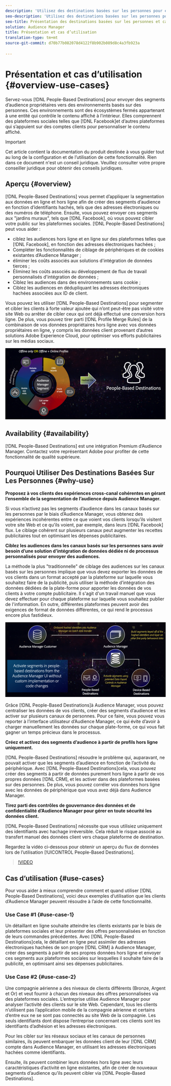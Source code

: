```yaml
---
description: 'Utilisez des destinations basées sur les personnes pour envoyer des segments d’audience propriétaires vers des environnements basés sur les personnes. Ces environnements sont des écosystèmes fermés appartenant à une entité qui contrôle le contenu affiché à l’intérieur. Elles comprennent des plateformes sociales telles que Facebook et d’autres plateformes qui s’appuient sur des comptes clients pour personnaliser le contenu affiché. '
seo-description: 'Utilisez des destinations basées sur les personnes pour envoyer des segments d’audience propriétaires vers des environnements basés sur les personnes. Ces environnements sont des écosystèmes fermés appartenant à une entité qui contrôle le contenu affiché à l’intérieur. Elles comprennent des plateformes sociales telles que Facebook et d’autres plateformes qui s’appuient sur des comptes clients pour personnaliser le contenu affiché.  '
seo-title: Présentation des destinations basées sur les personnes et cas d’utilisation
solution: Audience Manager
title: Présentation et cas d’utilisation
translation-type: tm+mt
source-git-commit: d70b77b082078d4122f8b902b089d8c4a3fb923a

---
```



# Présentation et cas d’utilisation {#overview-use-cases}

Servez-vous [!DNL People-Based Destinations] pour envoyer des segments d’audience propriétaires vers des environnements basés sur des personnes. Ces environnements sont des écosystèmes fermés appartenant à une entité qui contrôle le contenu affiché à l’intérieur. Elles comprennent des plateformes sociales telles que [!DNL Facebook]et d’autres plateformes qui s’appuient sur des comptes clients pour personnaliser le contenu affiché.

>[!IMPORTANT]
>Cet article contient la documentation du produit destinée à vous guider tout au long de la configuration et de l’utilisation de cette fonctionnalité. Rien dans ce document n'est un conseil juridique. Veuillez consulter votre propre conseiller juridique pour obtenir des conseils juridiques.

## Aperçu {#overview}

[!DNL People-Based Destinations] vous permet d’appliquer la segmentation aux données en ligne et hors ligne afin de créer des segments d’audience en fonction d’identifiants [](people-based-destinations-prerequisites.md#hashing-requirements)hachés, tels que des adresses électroniques ou des numéros de téléphone. Ensuite, vous pouvez envoyer ces segments aux "jardins muraux", tels que [!DNL Facebook], où vous pouvez cibler votre public sur les plateformes sociales. [!DNL People-Based Destinations] peut vous aider :

* ciblez les audiences hors ligne et en ligne sur des plateformes telles que [!DNL Facebook], en fonction des adresses électroniques hachées ;
* Compléter les fonctionnalités de ciblage de périphériques et de cookies existantes d’Audience Manager ;
* éliminer les coûts associés aux solutions d'intégration de données tierces ;
* Éliminez les coûts associés au développement de flux de travail personnalisés d'intégration de données ;
* Ciblez les audiences dans des environnements sans cookie ;
* Ciblez les audiences en dédupliquant les adresses électroniques hachées associées aux ID de client.

Vous pouvez les utiliser [!DNL People-Based Destinations] pour segmenter et cibler les clients à forte valeur ajoutée qui n’ont peut-être pas visité votre site Web ou arrêter de cibler ceux qui ont déjà effectué une conversion hors ligne. De plus, vous pouvez tirer parti [!DNL Profile Merge Rules] de la combinaison de vos données propriétaires hors ligne avec vos données propriétaires en ligne, y compris les données client provenant d’autres solutions Adobe Experience Cloud, pour optimiser vos efforts publicitaires sur les médias sociaux.

![pbd-overview](assets/pbd-overview.png)

## Availability {#availability}

[!DNL People-Based Destinations] est une intégration Premium d’Audience Manager. Contactez votre représentant Adobe pour profiter de cette fonctionnalité de qualité supérieure.

## Pourquoi Utiliser Des Destinations Basées Sur Les Personnes {#why-use}

**Proposez à vos clients des expériences cross-canal cohérentes en gérant l’ensemble de la segmentation de l’audience depuis Audience Manager.**

Si vous n’activez pas les segments d’audience dans les canaux basés sur les personnes par le biais d’Audience Manager, vous obtenez des expériences incohérentes entre ce que voient vos clients lorsqu’ils visitent votre site Web et ce qu’ils voient, par exemple, dans leurs [!DNL Facebook] flux. Le ciblage cohérent sur plusieurs canaux peut augmenter les recettes publicitaires tout en optimisant les dépenses publicitaires.

**Ciblez les audiences dans les canaux basés sur les personnes sans avoir besoin d’une solution d’intégration de données dédiée ni de processus personnalisés pour envoyer des audiences.**

La méthode la plus "traditionnelle" de ciblage des audiences sur les canaux basés sur les personnes implique que vous devez exporter les données de vos clients dans un format accepté par la plateforme sur laquelle vous souhaitez faire de la publicité, puis utiliser la méthode d’intégration des données dédiées de la plate-forme pour apporter les données de vos clients à votre compte publicitaire. Il s'agit d'un travail manuel que vous devez effectuer pour chaque plateforme sur laquelle vous souhaitez publier de l'information. En outre, différentes plateformes peuvent avoir des exigences de format de données différentes, ce qui rend le processus encore plus fastidieux.

![pbd-overview](assets/pbd-diagram.png)

Grâce [!DNL People-Based Destinations]à Audience Manager, vous pouvez centraliser les données de vos clients, créer des segments d’audience et les activer sur plusieurs canaux de personnes. Pour ce faire, vous pouvez vous reporter à l’interface utilisateur d’Audience Manager, ce qui évite d’avoir à charger manuellement les données sur chaque plate-forme, ce qui vous fait gagner un temps précieux dans le processus.

**Créez et activez des segments d’audience à partir de profils hors ligne uniquement.**

[!DNL People-Based Destinations] résoudre le problème qui, auparavant, ne pouvait activer que les segments d’audience en fonction de l’activité du périphérique. Avec [!DNL People-Based Destinations]cela, vous pouvez créer des segments à partir de données purement hors ligne à partir de vos propres données [!DNL CRM], et les activer dans des plateformes basées sur des personnes. De plus, vous pouvez corréler vos données hors ligne avec les données de périphérique que vous avez déjà dans Audience Manager.

**Tirez parti des contrôles de gouvernance des données et de confidentialité d’Audience Manager pour gérer en toute sécurité les données client.**

[!DNL People-Based Destinations] nécessite que vous utilisiez uniquement des identifiants avec hachage irréversible. Cela réduit le risque associé au transfert manuel des données client vers chaque plateforme de destination.

Regardez la vidéo ci-dessous pour obtenir un aperçu du flux de données lors de l’utilisation [!UICONTROL People-Based Destinations].

>[!VIDEO](https://video.tv.adobe.com/v/28968/?captions=fre_fr)

## Cas d’utilisation {#use-cases}

Pour vous aider à mieux comprendre comment et quand utiliser [!DNL People-Based Destinations], voici deux exemples d’utilisation que les clients d’Audience Manager peuvent résoudre à l’aide de cette fonctionnalité.

### Use Case #1 {#use-case-1}

Un détaillant en ligne souhaite atteindre les clients existants par le biais de plateformes sociales et leur présenter des offres personnalisées en fonction de leurs commandes précédentes. Avec [!DNL People-Based Destinations]cela, le détaillant en ligne peut assimiler des adresses électroniques hachées de son propre [!DNL CRM] à Audience Manager, créer des segments à partir de ses propres données hors ligne et envoyer ces segments aux plateformes sociales sur lesquelles il souhaite faire de la publicité, en optimisant ainsi ses dépenses publicitaires.

### Use Case #2 {#use-case-2}

Une compagnie aérienne a des niveaux de clients différents (Bronze, Argent et Or) et veut fournir à chacun des niveaux des offres personnalisées via des plateformes sociales. L’entreprise utilise Audience Manager pour analyser l’activité des clients sur le site Web. Cependant, tous les clients n’utilisent pas l’application mobile de la compagnie aérienne et certains d’entre eux ne se sont pas connectés au site Web de la compagnie. Les seuls identifiants dont dispose l’entreprise concernant ces clients sont les identifiants d’adhésion et les adresses électroniques.

Pour les cibler sur les réseaux sociaux et les canaux de personnes similaires, ils peuvent embarquer les données client de leur [!DNL CRM] compte dans Audience Manager, en utilisant les adresses électroniques hachées comme identifiants.

Ensuite, ils peuvent combiner leurs données hors ligne avec leurs caractéristiques d’activité en ligne existantes, afin de créer de nouveaux segments d’audience qu’ils peuvent cibler via [!DNL People-Based Destinations].
